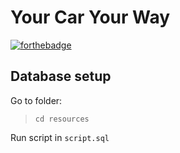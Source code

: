 # Your Car Your Way

[![forthebadge](https://forthebadge.com/images/badges/built-by-developers.svg)](https://forthebadge.com)


## Database setup
Go to folder:

> `cd resources`

Run script in `script.sql`
